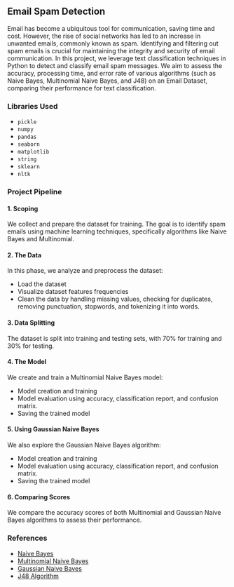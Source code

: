 ## Email Spam Detection

Email has become a ubiquitous tool for communication, saving time and cost. However, the rise of social networks has led to an increase in unwanted emails, commonly known as spam. Identifying and filtering out spam emails is crucial for maintaining the integrity and security of email communication. In this project, we leverage text classification techniques in Python to detect and classify email spam messages. We aim to assess the accuracy, processing time, and error rate of various algorithms (such as Naive Bayes, Multinomial Naive Bayes, and J48) on an Email Dataset, comparing their performance for text classification.

### Libraries Used
- `pickle`
- `numpy`
- `pandas`
- `seaborn`
- `matplotlib`
- `string`
- `sklearn`
- `nltk`

### Project Pipeline

#### 1. Scoping
We collect and prepare the dataset for training. The goal is to identify spam emails using machine learning techniques, specifically algorithms like Naive Bayes and Multinomial.

#### 2. The Data
In this phase, we analyze and preprocess the dataset:

- Load the dataset
- Visualize dataset features frequencies
- Clean the data by handling missing values, checking for duplicates, removing punctuation, stopwords, and tokenizing it into words.

#### 3. Data Splitting
The dataset is split into training and testing sets, with 70% for training and 30% for testing.

#### 4. The Model
We create and train a Multinomial Naive Bayes model:

- Model creation and training
- Model evaluation using accuracy, classification report, and confusion matrix.
- Saving the trained model

#### 5. Using Gaussian Naive Bayes
We also explore the Gaussian Naive Bayes algorithm:

- Model creation and training
- Model evaluation using accuracy, classification report, and confusion matrix.
- Saving the trained model

#### 6. Comparing Scores
We compare the accuracy scores of both Multinomial and Gaussian Naive Bayes algorithms to assess their performance.

### References
- [Naive Bayes](https://en.wikipedia.org/wiki/Naive_Bayes_classifier)
- [Multinomial Naive Bayes](https://scikit-learn.org/stable/modules/generated/sklearn.naive_bayes.MultinomialNB.html)
- [Gaussian Naive Bayes](https://scikit-learn.org/stable/modules/generated/sklearn.naive_bayes.GaussianNB.html)
- [J48 Algorithm](https://en.wikipedia.org/wiki/C4.5_algorithm)

